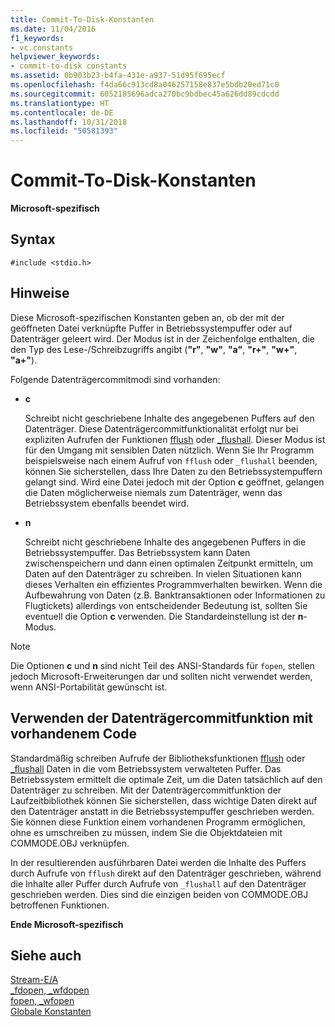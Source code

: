 ```yaml
---
title: Commit-To-Disk-Konstanten
ms.date: 11/04/2016
f1_keywords:
- vc.constants
helpviewer_keywords:
- commit-to-disk constants
ms.assetid: 0b903b23-b4fa-431e-a937-51d95f695ecf
ms.openlocfilehash: f4da66c913cd8a046257158e837e5bdb20ed71c0
ms.sourcegitcommit: 6052185696adca270bc9bdbec45a626dd89cdcdd
ms.translationtype: HT
ms.contentlocale: de-DE
ms.lasthandoff: 10/31/2018
ms.locfileid: "50581393"
---
```

# <a name="commit-to-disk-constants"></a>Commit-To-Disk-Konstanten

**Microsoft-spezifisch**

## <a name="syntax"></a>Syntax

```
#include <stdio.h>
```

## <a name="remarks"></a>Hinweise

Diese Microsoft-spezifischen Konstanten geben an, ob der mit der geöffneten Datei verknüpfte Puffer in Betriebssystempuffer oder auf Datenträger geleert wird. Der Modus ist in der Zeichenfolge enthalten, die den Typ des Lese-/Schreibzugriffs angibt (**"r"**, **"w"**, **"a"**, **"r+"**, **"w+"**, **"a+"**).

Folgende Datenträgercommitmodi sind vorhanden:

- **c**

   Schreibt nicht geschriebene Inhalte des angegebenen Puffers auf den Datenträger. Diese Datenträgercommitfunktionalität erfolgt nur bei expliziten Aufrufen der Funktionen [fflush](../c-runtime-library/reference/fflush.md) oder [_flushall](../c-runtime-library/reference/flushall.md). Dieser Modus ist für den Umgang mit sensiblen Daten nützlich. Wenn Sie Ihr Programm beispielsweise nach einem Aufruf von `fflush` oder `_flushall` beenden, können Sie sicherstellen, dass Ihre Daten zu den Betriebssystempuffern gelangt sind. Wird eine Datei jedoch mit der Option **c** geöffnet, gelangen die Daten möglicherweise niemals zum Datenträger, wenn das Betriebssystem ebenfalls beendet wird.

- **n**

   Schreibt nicht geschriebene Inhalte des angegebenen Puffers in die Betriebssystempuffer. Das Betriebssystem kann Daten zwischenspeichern und dann einen optimalen Zeitpunkt ermitteln, um Daten auf den Datenträger zu schreiben. In vielen Situationen kann dieses Verhalten ein effizientes Programmverhalten bewirken. Wenn die Aufbewahrung von Daten (z.B. Banktransaktionen oder Informationen zu Flugtickets) allerdings von entscheidender Bedeutung ist, sollten Sie eventuell die Option **c** verwenden. Die Standardeinstellung ist der **n**-Modus.

> [!NOTE]
> Die Optionen **c** und **n** sind nicht Teil des ANSI-Standards für `fopen`, stellen jedoch Microsoft-Erweiterungen dar und sollten nicht verwendet werden, wenn ANSI-Portabilität gewünscht ist.

## <a name="using-the-commit-to-disk-feature-with-existing-code"></a>Verwenden der Datenträgercommitfunktion mit vorhandenem Code

Standardmäßig schreiben Aufrufe der Bibliotheksfunktionen [fflush](../c-runtime-library/reference/fflush.md) oder [_flushall](../c-runtime-library/reference/flushall.md) Daten in die vom Betriebssystem verwalteten Puffer. Das Betriebssystem ermittelt die optimale Zeit, um die Daten tatsächlich auf den Datenträger zu schreiben. Mit der Datenträgercommitfunktion der Laufzeitbibliothek können Sie sicherstellen, dass wichtige Daten direkt auf den Datenträger anstatt in die Betriebssystempuffer geschrieben werden. Sie können diese Funktion einem vorhandenen Programm ermöglichen, ohne es umschreiben zu müssen, indem Sie die Objektdateien mit COMMODE.OBJ verknüpfen.

In der resultierenden ausführbaren Datei werden die Inhalte des Puffers durch Aufrufe von `fflush` direkt auf den Datenträger geschrieben, während die Inhalte aller Puffer durch Aufrufe von `_flushall` auf den Datenträger geschrieben werden. Dies sind die einzigen beiden von COMMODE.OBJ betroffenen Funktionen.

**Ende Microsoft-spezifisch**

## <a name="see-also"></a>Siehe auch

[Stream-E/A](../c-runtime-library/stream-i-o.md)<br/>
[_fdopen, _wfdopen](../c-runtime-library/reference/fdopen-wfdopen.md)<br/>
[fopen, _wfopen](../c-runtime-library/reference/fopen-wfopen.md)<br/>
[Globale Konstanten](../c-runtime-library/global-constants.md)

